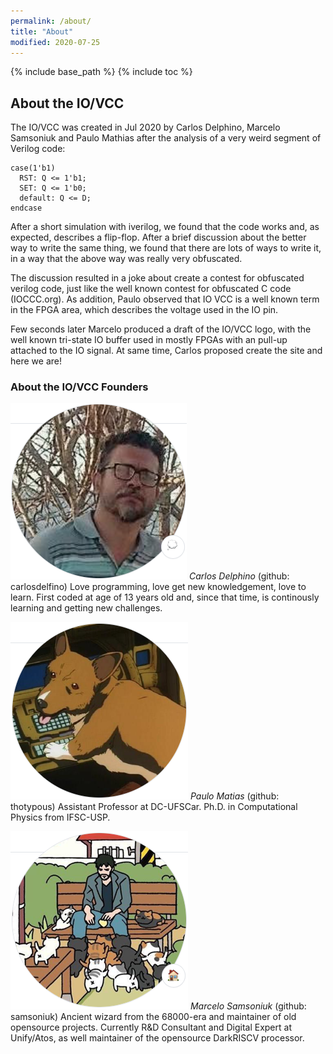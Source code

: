 ```yaml
---
permalink: /about/
title: "About"
modified: 2020-07-25
---
```


{% include base_path %}
{% include toc %}

## About the IO/VCC

The IO/VCC was created in Jul 2020 by Carlos Delphino, Marcelo Samsoniuk and
Paulo Mathias after the analysis of a very weird segment of Verilog code:

```
case(1'b1)
  RST: Q <= 1'b1;
  SET: Q <= 1'b0;
  default: Q <= D;
endcase
```

After a short simulation with iverilog, we found that the code works and,
as expected, describes a flip-flop. After a brief discussion about the
better way to write the same thing, we found that there are lots of ways to
write it, in a way that the above way was really very obfuscated.

The discussion resulted in a joke about create a contest for obfuscated
verilog code, just like the well known contest for obfuscated C code
(IOCCC.org). As addition, Paulo observed that IO VCC is a well known term in
the FPGA area, which describes the voltage used in the IO pin.

Few seconds later Marcelo produced a draft of the IO/VCC logo, with the well
known tri-state IO buffer used in mostly FPGAs with an pull-up attached to
the IO signal. At same time, Carlos proposed create the site and here we
are! 

### About the IO/VCC Founders

![carlosdelfino](../assets/images/carlosdelfino.png) *Carlos Delphino*
(github: carlosdelfino) Love programming, love get new knowledgement, love
to learn.  First coded at age of 13 years old and, since that time, is
continously learning and getting new challenges.



![thotypous](../assets/images/thotypous.png) *Paulo Matias* (github:
thotypous) Assistant Professor at DC-UFSCar.  Ph.D.  in Computational
Physics from IFSC-USP.



![samsoniuk](../assets/images/samsoniuk.png) *Marcelo Samsoniuk* (github:
samsoniuk) Ancient wizard from the 68000-era and maintainer of old
opensource projects.  Currently R&D Consultant and Digital Expert at
Unify/Atos, as well maintainer of the opensource DarkRISCV processor.
